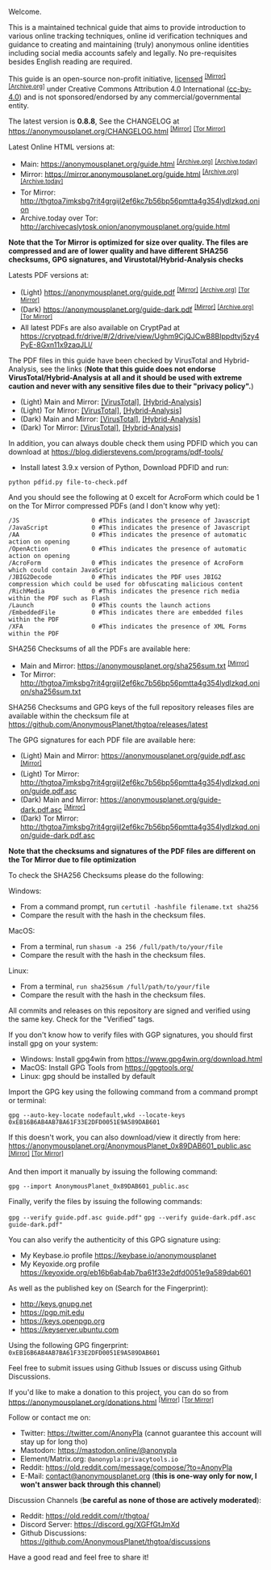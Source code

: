 Welcome.

This is a maintained technical guide that aims to provide introduction to various online tracking techniques, online id verification techniques and guidance to creating and maintaining (truly) anonymous online identities including social media accounts safely and legally. No pre-requisites besides English reading are required.

This guide is an open-source non-profit initiative, [licensed] <sup>[[Mirror]][8]</sup> <sup>[[Archive.org]][9]</sup> under Creative Commons Attribution 4.0 International ([cc-by-4.0]) and is not sponsored/endorsed by any commercial/governmental entity.

The latest version is **0.8.8**, See the CHANGELOG at <https://anonymousplanet.org/CHANGELOG.html> <sup>[[Mirror]][10]</sup> <sup>[[Tor Mirror]][18]</sup>

Latest Online HTML versions at:
- Main: <https://anonymousplanet.org/guide.html> <sup>[[Archive.org]][6]</sup> <sup>[[Archive.today]][7]</sup> 
- Mirror: <https://mirror.anonymousplanet.org/guide.html> <sup>[[Archive.org]][5]</sup> <sup>[[Archive.today]][24]</sup> 
- Tor Mirror: <http://thgtoa7imksbg7rit4grgijl2ef6kc7b56bp56pmtta4g354lydlzkqd.onion> 
- Archive.today over Tor: <http://archivecaslytosk.onion/anonymousplanet.org/guide.html>
	
**Note that the Tor Mirror is optimized for size over quality. The files are compressed and are of lower quality and have different SHA256 checksums, GPG signatures, and Virustotal/Hybrid-Analysis checks**

Latests PDF versions at:
- (Light) <https://anonymousplanet.org/guide.pdf> <sup>[[Mirror]][1]</sup> <sup>[[Archive.org]][2]</sup> <sup>[[Tor Mirror]][14]</sup> 
- (Dark) <https://anonymousplanet.org/guide-dark.pdf> <sup>[[Mirror]][3]</sup> <sup>[[Archive.org]][4]</sup> <sup>[[Tor Mirror]][15]</sup>
- All latest PDFs are also available on CryptPad at <https://cryptpad.fr/drive/#/2/drive/view/Ughm9CjQJCwB8BIppdtvj5zy4PyE-8Gxn11x9zaqJLI/>

The PDF files in this guide have been checked by VirusTotal and Hybrid-Analysis, see the links (**Note that this guide does not endorse VirusTotal/Hybrid-Analysis at all and it should be used with extreme caution and never with any sensitive files due to their "privacy policy".**)
- (Light) Main and Mirror: [[VirusTotal]][light_virustotal], [[Hybrid-Analysis]][light_hybrid_analysis]
- (Light) Tor Mirror: [[VirusTotal]][light_tor_virustotal], [[Hybrid-Analysis]][light_tor_hybrid_analysis]
- (Dark) Main and Mirror: [[VirusTotal]][dark_virustotal], [[Hybrid-Analysis]][dark_hybrid_analysis]
- (Dark) Tor Mirror: [[VirusTotal]][dark_tor_virustotal], [[Hybrid-Analysis]][dark_tor_hybrid_analysis]

In addition, you can always double check them using PDFID which you can download at <https://blog.didierstevens.com/programs/pdf-tools/>

- Install latest 3.9.x version of Python, Download PDFID and run:

```python pdfid.py file-to-check.pdf```

And you should see the following at 0 excelt for AcroForm which could be 1 on the Tor Mirror compressed PDFs (and I don't know why yet):

```
/JS                    0 #This indicates the presence of Javascript
/JavaScript            0 #This indicates the presence of Javascript
/AA                    0 #This indicates the presence of automatic action on opening
/OpenAction            0 #This indicates the presence of automatic action on opening
/AcroForm              0 #This indicates the presence of AcroForm which could contain JavaScript
/JBIG2Decode           0 #This indicates the PDF uses JBIG2 compression which could be used for obfuscating malicious content
/RichMedia             0 #This indicates the presence rich media within the PDF such as Flash
/Launch                0 #This counts the launch actions
/EmbeddedFile          0 #This indicates there are embedded files within the PDF
/XFA                   0 #This indicates the presence of XML Forms within the PDF
```

SHA256 Checksums of all the PDFs are available here: 
- Main and Mirror: <https://anonymousplanet.org/sha256sum.txt> <sup>[[Mirror]][11]</sup>
- Tor Mirror: <http://thgtoa7imksbg7rit4grgijl2ef6kc7b56bp56pmtta4g354lydlzkqd.onion/sha256sum.txt>

SHA256 Checksums and GPG keys of the full repository releases files are available within the checksum file at <https://github.com/AnonymousPlanet/thgtoa/releases/latest>

The GPG signatures for each PDF file are available here:
- (Light) Main and Mirror: <https://anonymousplanet.org/guide.pdf.asc> <sup>[[Mirror]][20]</sup>
- (Light) Tor Mirror: <http://thgtoa7imksbg7rit4grgijl2ef6kc7b56bp56pmtta4g354lydlzkqd.onion/guide.pdf.asc>
- (Dark) Main and Mirror: <https://anonymousplanet.org/guide-dark.pdf.asc>  <sup>[[Mirror]][21]</sup>
- (Dark) Tor Mirror: <http://thgtoa7imksbg7rit4grgijl2ef6kc7b56bp56pmtta4g354lydlzkqd.onion/guide-dark.pdf.asc>

**Note that the checksums and signatures of the PDF files are different on the Tor Mirror due to file optimization**

To check the SHA256 Checksums please do the following:

Windows:
- From a command prompt, run ```certutil -hashfile filename.txt sha256```
- Compare the result with the hash in the checksum files.

MacOS:
- From a terminal, run ```shasum -a 256 /full/path/to/your/file```
- Compare the result with the hash in the checksum files.

Linux: 
- From a terminal, ```run sha256sum /full/path/to/your/file```
- Compare the result with the hash in the checksum files.

All commits and releases on this repository are signed and verified using the same key. Check for the "Verified" tags.

If you don't know how to verify files with GGP signatures, you should first install gpg on your system:
- Windows: Install gpg4win from <https://www.gpg4win.org/download.html>
- MacOS: Install GPG Tools from <https://gpgtools.org/>
- Linux: gpg should be installed by default

Import the GPG key using the following command from a command prompt or terminal:

```gpg --auto-key-locate nodefault,wkd --locate-keys 0xEB16B6AB4AB7BA61F33E2DFD0051E9A589DAB601```

If this doesn't work, you can also download/view it directly from here: <https://anonymousplanet.org/AnonymousPlanet_0x89DAB601_public.asc> <sup>[[Mirror]][12]</sup> <sup>[[Tor Mirror]][17]</sup>

And then import it manually by issuing the following command:

```gpg --import AnonymousPlanet_0x89DAB601_public.asc```

Finally, verify the files by issuing the following commands: 

```gpg --verify guide.pdf.asc guide.pdf"```
```gpg --verify guide-dark.pdf.asc guide-dark.pdf"```

You can also verify the authenticity of this GPG signature using:
- My Keybase.io profile <https://keybase.io/anonymousplanet>
- My Keyoxide.org profile <https://keyoxide.org/eb16b6ab4ab7ba61f33e2dfd0051e9a589dab601>

As well as the published key on (Search for the Fingerprint):
- <http://keys.gnupg.net>
- <https://pgp.mit.edu>
- <https://keys.openpgp.org>
- <https://keyserver.ubuntu.com> 

Using the following GPG fingerprint: ```0xEB16B6AB4AB7BA61F33E2DFD0051E9A589DAB601```

Feel free to submit issues using Github Issues or discuss using Github Discussions.

If you'd like to make a donation to this project, you can do so from <https://anonymousplanet.org/donations.html> <sup>[[Mirror]][13]</sup> <sup>[[Tor Mirror]][19]</sup>

Follow or contact me on: 
- Twitter: <https://twitter.com/AnonyPla> (cannot guarantee this account will stay up for long tho)
- Mastodon: <https://mastodon.online/@anonypla>
- Element/Matrix.org: ```@anonypla:privacytools.io```
- Reddit: <https://old.reddit.com/message/compose/?to=AnonyPla>
- E-Mail: <contact@anonymousplanet.org> (**this is one-way only for now, I won't answer back through this channel**)

Discussion Channels (**be careful as none of those are actively moderated**):
- Reddit: <https://old.reddit.com/r/thgtoa/>
- Discord Server: <https://discord.gg/XGFfGtJmXd>
- Github Discussions: <https://github.com/AnonymousPlanet/thgtoa/discussions>

Have a good read and feel free to share it!

[cc-by-4.0]: https://creativecommons.org/licenses/by/4.0/
[licensed]: https://anonymousplanet.org/LICENSE.html
[light_virustotal]: https://www.virustotal.com/gui/file/9a787e5bf9c617f2d897996ab9f37f5e96aff33e0d6221e012e1e27b0f10f047/detection
[light_hybrid_analysis]: https://hybrid-analysis.com/sample/9a787e5bf9c617f2d897996ab9f37f5e96aff33e0d6221e012e1e27b0f10f047
[dark_virustotal]: https://www.virustotal.com/gui/file/794d37734ef3b357169af88e15a591af169ce7bc619b4659ecaaed6a04fbad49/detection
[dark_hybrid_analysis]: https://hybrid-analysis.com/sample/794d37734ef3b357169af88e15a591af169ce7bc619b4659ecaaed6a04fbad49
[light_tor_virustotal]: https://www.virustotal.com/gui/file/08c808d83aed80428524918c15f0b590a7565409d45e457308e171c5f41520d7/detection
[light_tor_hybrid_analysis]: https://hybrid-analysis.com/sample/08c808d83aed80428524918c15f0b590a7565409d45e457308e171c5f41520d7
[dark_tor_virustotal]: https://www.virustotal.com/gui/file/4e2035ec510a2bd0be4c66003333eaeb7cfacd0772885c94b267634bc6d0ccf6/detection
[dark_tor_hybrid_analysis]: https://hybrid-analysis.com/sample/4e2035ec510a2bd0be4c66003333eaeb7cfacd0772885c94b267634bc6d0ccf6
[1]: https://mirror.anonymousplanet.org/guide.pdf 
[2]: https://web.archive.org/web/https://anonymousplanet.org/guide.pdf
[3]: https://mirror.anonymousplanet.org/guide-dark.pdf 
[4]: https://web.archive.org/web/https://anonymousplanet.org/guide-dark.pdf
[5]: https://web.archive.org/web/https://mirror.anonymousplanet.org/guide.html
[6]: https://web.archive.org/web/https://anonymousplanet.org/guide.html
[7]: https://archive.fo/anonymousplanet.org/guide.html
[8]: https://mirror.anonymousplanet.org/LICENSE.html
[9]: https://web.archive.org/web/https://anonymousplanet.org/LICENSE.html
[10]: https://mirror.anonymousplanet.org/CHANGELOG.html
[11]: https://mirror.anonymousplanet.org/sha256sum.txt
[12]: https://mirror.anonymousplanet.org/AnonymousPlanet_0x89DAB601_public.asc
[13]: https://mirror.anonymousplanet.org/donations.html
[14]: http://thgtoa7imksbg7rit4grgijl2ef6kc7b56bp56pmtta4g354lydlzkqd.onion/guide.pdf
[15]: http://thgtoa7imksbg7rit4grgijl2ef6kc7b56bp56pmtta4g354lydlzkqd.onion/guide-dark.pdf

[17]: http://thgtoa7imksbg7rit4grgijl2ef6kc7b56bp56pmtta4g354lydlzkqd.onion/AnonymousPlanet_0x89DAB601_public.asc
[18]: http://thgtoa7imksbg7rit4grgijl2ef6kc7b56bp56pmtta4g354lydlzkqd.onion/CHANGELOG.html
[19]: http://thgtoa7imksbg7rit4grgijl2ef6kc7b56bp56pmtta4g354lydlzkqd.onion/donations.html
[20]: https://mirror.anonymousplanet.org/guide.pdf.asc
[21]: https://mirror.anonymousplanet.org/guide-dark.pdf.asc


[24]: https://archive.fo/mirror.anonymousplanet.org/guide.html